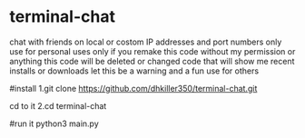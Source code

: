 # terminal-chat
chat with friends on local or costom IP addresses and port numbers
only use for personal uses only if you remake this code without my permission or anything this code will be deleted or changed code that will show me recent installs or downloads let this be a warning and a fun use for others

#install
1.git clone https://github.com/dhkiller350/terminal-chat.git

cd to it
2.cd terminal-chat

#run it
python3 main.py
